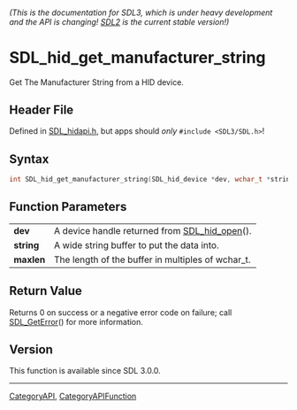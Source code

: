 ###### (This is the documentation for SDL3, which is under heavy development and the API is changing! [SDL2](https://wiki.libsdl.org/SDL2/) is the current stable version!)
# SDL_hid_get_manufacturer_string

Get The Manufacturer String from a HID device.

## Header File

Defined in [SDL_hidapi.h](https://github.com/libsdl-org/SDL/blob/main/include/SDL3/SDL_hidapi.h), but apps should _only_ `#include <SDL3/SDL.h>`!

## Syntax

```c
int SDL_hid_get_manufacturer_string(SDL_hid_device *dev, wchar_t *string, size_t maxlen);

```

## Function Parameters

|                |                                                               |
| -------------- | ------------------------------------------------------------- |
| **dev**        | A device handle returned from [SDL_hid_open](SDL_hid_open)(). |
| **string**     | A wide string buffer to put the data into.                    |
| **maxlen**     | The length of the buffer in multiples of wchar_t.             |

## Return Value

Returns 0 on success or a negative error code on failure; call
[SDL_GetError](SDL_GetError)() for more information.

## Version

This function is available since SDL 3.0.0.

----
[CategoryAPI](CategoryAPI), [CategoryAPIFunction](CategoryAPIFunction)

